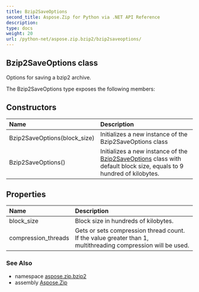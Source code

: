 ```yaml
---
title: Bzip2SaveOptions
second_title: Aspose.Zip for Python via .NET API Reference
description: 
type: docs
weight: 20
url: /python-net/aspose.zip.bzip2/bzip2saveoptions/
---
```


## Bzip2SaveOptions class

Options for saving a bzip2 archive.

The Bzip2SaveOptions type exposes the following members:
## Constructors
| Name | Description |
| :- | :- |
|Bzip2SaveOptions(block_size)|Initializes a new instance of the Bzip2SaveOptions class|
|Bzip2SaveOptions()|Initializes a new instance of the [Bzip2SaveOptions](/zip/python-net/aspose.zip.bzip2/bzip2saveoptions/) class with default block size, equals to 9 hundred of kilobytes.|
## Properties
| Name | Description |
| :- | :- |
|block_size|Block size in hundreds of kilobytes.|
|compression_threads|Gets or sets compression thread count. If the value greater than 1, multithreading compression will be used.|

### See Also

* namespace [aspose.zip.bzip2](/zip/python-net/aspose.zip.bzip2/)
* assembly [Aspose.Zip](/zip/python-net/)

